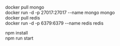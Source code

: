 docker pull mongo </br>
docker run -d -p 27017:27017 --name mongo mongo</br>
docker pull redis</br>
docker run -d -p 6379:6379 --name redis redis</br>

npm install</br>
npm run start
